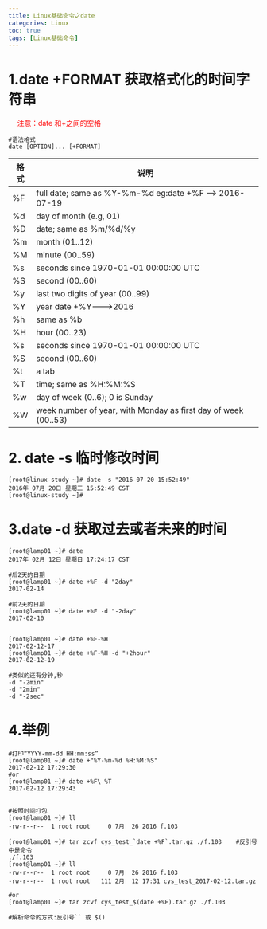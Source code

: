 ```yaml
---
title: Linux基础命令之date
categories: Linux   
toc: true  
tags: [Linux基础命令]
---
```



# 1.date +FORMAT 获取格式化的时间字符串

&emsp;<font color=red > 注意：date 和+之间的空格 </font>

```
#语法格式
date [OPTION]... [+FORMAT]
```

|格式|说明|
|---|---|
|%F|full date; same as %Y-%m-%d  eg:date +%F --> 2016-07-19|
|%d|day of month (e.g, 01) |
|%D|date; same as %m/%d/%y|
|%m|month (01..12)|
|%M|minute (00..59)|
|%s|seconds since 1970-01-01 00:00:00 UTC|
|%S|second (00..60)|
|%y|last two digits of year (00..99)|
|%Y|year      date +%Y--->2016|
|%h|same as %b|
|%H|hour (00..23)|
|%s|seconds since 1970-01-01 00:00:00 UTC      |
|%S|second (00..60)|
|%t|a tab|
|%T|time; same as %H:%M:%S|
|%w|day of week (0..6); 0 is Sunday|
|%W|week number of year, with Monday as first day of week (00..53)|



# 2. date -s 临时修改时间
```
[root@linux-study ~]# date -s "2016-07-20 15:52:49"
2016年 07月 20日 星期三 15:52:49 CST
[root@linux-study ~]# 
```

# 3.date -d 获取过去或者未来的时间
```
[root@lamp01 ~]# date
2017年 02月 12日 星期日 17:24:17 CST

#后2天的日期
[root@lamp01 ~]# date +%F -d "2day"
2017-02-14

#前2天的日期
[root@lamp01 ~]# date +%F -d "-2day"
2017-02-10


[root@lamp01 ~]# date +%F-%H
2017-02-12-17
[root@lamp01 ~]# date +%F-%H -d "+2hour"
2017-02-12-19

#类似的还有分钟,秒
-d "-2min"
-d "2min"
-d "-2sec"

```


# 4.举例
```
#打印“YYYY-mm-dd HH:mm:ss”
[root@lamp01 ~]# date +"%Y-%m-%d %H:%M:%S"
2017-02-12 17:29:30
#or
[root@lamp01 ~]# date +%F\ %T
2017-02-12 17:29:43


#按照时间打包
[root@lamp01 ~]# ll
-rw-r--r--  1 root root     0 7月  26 2016 f.103

[root@lamp01 ~]# tar zcvf cys_test_`date +%F`.tar.gz ./f.103    #反引号中是命令
./f.103
[root@lamp01 ~]# ll
-rw-r--r--  1 root root     0 7月  26 2016 f.103
-rw-r--r--  1 root root   111 2月  12 17:31 cys_test_2017-02-12.tar.gz

#or
[root@lamp01 ~]# tar zcvf cys_test_$(date +%F).tar.gz ./f.103

#解析命令的方式:反引号`` 或 $()

```


